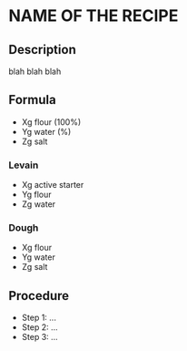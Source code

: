 # NAME OF THE RECIPE

## Description
blah blah blah

## Formula
- Xg flour (100%)
- Yg water (%)
- Zg salt

### Levain
- Xg active starter
- Yg flour
- Zg water

### Dough
- Xg flour
- Yg water
- Zg salt

## Procedure
- Step 1: ...
- Step 2: ...
- Step 3: ...

